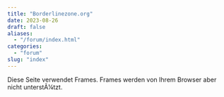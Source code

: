 ```yaml
---
title: "Borderlinezone.org"
date: 2023-08-26
draft: false
aliases:
  - "/forum/index.html"
categories:
  - "forum"
slug: "index"
---
```


Diese Seite verwendet Frames. Frames werden von Ihrem Browser aber nicht
  unterstÃ¼tzt.
